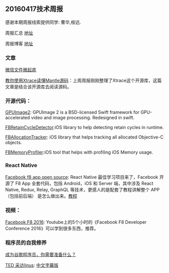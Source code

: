
## 20160417技术周报

感谢本期周报线索提供同学: 曹华,桉远.

周报汇总 [地址](https://github.com/BaiduHiDeviOS/iOS-Tech-Weekly)

周报博客 [地址](http://baiduhidevios.github.io/)

### 文章
[微信文件微起底](http://mp.weixin.qq.com/s?__biz=MzA3NTYzODYzMg==&mid=2653576807&idx=2&sn=0db15d1545379da06818b1b5d33112c1&scene=1&srcid=0414LDe5v52rgToo7oQ82mEy&from=singlemessage&isappinstalled=0#wechat_redirect)

[教你使用Xtrace读懂Mantle源码](http://ios.jobbole.com/84471/)：上周周报刚刚整理了Xtrace这个开源库，这篇文章是结合该开源库去阅读源码。

### 开源代码：
[GPUImage2](https://github.com/BradLarson/GPUImage2): GPUImage 2 is a BSD-licensed Swift framework for GPU-accelerated video and image processing. Redesigned in swift.

[FBRetainCycleDetector](https://github.com/facebook/FBRetainCycleDetector):iOS library to help detecting retain cycles in runtime.

[FBAllocationTracker](https://github.com/facebook/FBAllocationTracker): iOS library that helps tracking all allocated Objective-C objects.

[FBMemoryProfiler](https://github.com/facebook/FBMemoryProfiler):iOS tool that helps with profiling iOS Memory usage.

### React Native

[Facebook f8 app open source](https://github.com/fbsamples/f8app): React Native 最佳学习项目来了，Facebook 开源了 F8 App 全套代码，包括 Android，iOS 和 Server 端，其中涉及 React Native, Redux, Relay, GraphQL 等技术，更感人的是配套了教程讲解整个 APP（包括前后端） 是怎么做出来。[教程](http://makeitopen.com/)

### 视频：
[Facebook F8 2016](https://www.youtube.com/watch?v=dyvvWE87a-k): Youtube上的5个小时的《Facebook F8 Developer Conference 2016》可以学到很多东西，推荐。

### 程序员的自我修养

[成为谷歌程序员，你需要准备什么？](http://blog.jobbole.com/79736/)

[TED 采访linus](https://www.ted.com/talks/linus_torvalds_the_mind_behind_linux): [中文字幕版](http://codetimecn.com/2016/04/14/linus_ted/)
